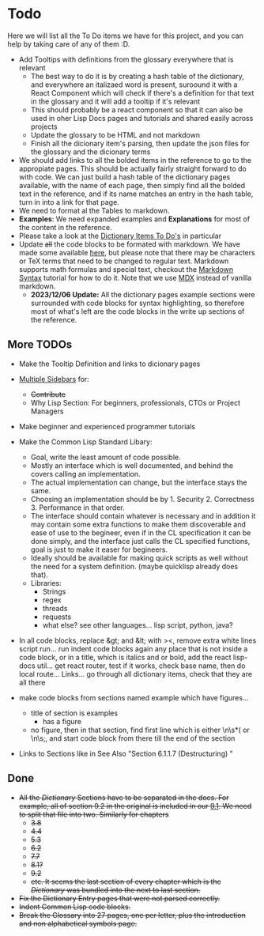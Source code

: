 
# Todo

Here we will list all the To Do items we have for this project, and you can help by taking care of any of them :D.

- Add Tooltips with definitions from the glossary everywhere that is relevant
  - The best way to do it is by creating a hash table of the dictionary, and everywhere an italizaed word is present, suroound it with a React Component which will check if there's a definition for that text in the glossary and it will add a tooltip if it's relevant
  - This should probably be a react component so that it can also be used in oher Lisp Docs pages and tutorials and shared easily across projects
  - Update the glossary to be HTML and not markdown
  - Finish all the dicionary item's parsing, then update the json files for the glossary and the dicionary terms
- We should add links to all the bolded items in the reference to go to the appropiate pages. This should be actually fairly straight forward to do with code. We can just build a hash table of the dictionary pages available, with the name of each page, then simply find all the bolded text in the reference, and if its name matches an entry in the hash table, turn in into a link for that page.
- We need to format al the Tables to markdown.
- **Examples**: We need expanded examples and **Explanations** for most of the content in the reference.
 - Please take a look at the [Dictionary Items To Do's](/docs/contribute/dictionary-todo) in particular
- Update ~~all~~ the code blocks to be formated with markdown. We have made some available [here](/docs/code-blocks), but please note that there may be characters or TeX terms that need to be changed to regular text. Markdown supports math formulas and special text, checkout the [Markdown Syntax](https://commonmark.org/help/) tutorial for how to do it. Note that we use [MDX](https://docusaurus.io/docs/markdown-features) instead of vanilla markdown.
  - **2023/12/06 Update:** All the dictionary pages example sections were surrounded with code blocks for syntax highlighting, so therefore most of what's left are the code blocks in the write up sections of the reference.

## More TODOs

- Make the Tooltip Definition and links to dicionary pages
- [Multiple Sidebars](https://docusaurus.io/docs/sidebar/multiple-sidebars) for: 
  - ~~Contribute~~
  - Why Lisp Section: For beginners, professionals, CTOs or Project Managers
- Make beginner and experienced programmer tutorials
- Make the Common Lisp Standard Libary: 
  - Goal, write the least amount of code possible. 
  - Mostly an interface which is well documented, and behind the covers calling an implementation. 
  - The actual implementation can change, but the interface stays the same. 
  - Choosing an implementation should be by 1. Security 2. Correctness 3. Performance in that order.
  - The interface should contain whatever is necessary and in addition it may contain some extra functions to make them discoverable and ease of use to the begineer, even if in the CL specification it can be done simply, and the interface just calls the CL specified functions, goal is just to make it easer for begineers. 
  - Ideally should be available for making quick scripts as well without the need for a system definition. (maybe quicklisp already does that).
  - Libraries:
    - Strings
    - regex
    - threads
    - requests
    - what else? see other languages... lisp script, python, java?


- In all code blocks, replace \&gt; and \&lt; with \>\<,
remove extra white lines script run...
run indent code blocks again
any place that is not inside a code block, or in a title, which is italics and or bold, add the react lisp-docs util...
get react router, test if it works, check base name, then do local route... Links...
go through all dictionary items, check that they are all there
- make code blocks from sections named example which have figures...
  - title of section is examples
    - has a figure
  - no figure, then in that section, find first line which is either \n\s*\( or \n\s;, and start code block from there till the end of the section

- Links to Sections like in See Also "Section 6.1.1.7 (Destructuring) "


## Done

- ~~All the *Dictionary* Sections have to be separated in the docs. For example, all of section 9.2 in the original is included in our [9.1](/docs/chap-9/j-b-condition-system-concepts). We need to split that file into two. Similarly for chapters~~
  - ~~3.8~~
  - ~~4.4~~
  - ~~5.3~~
  - ~~6.2~~
  - ~~7.7~~
  - ~~8.1?~~
  - ~~9.2~~
  - ~~etc. It seems the last section of every chapter which is the *Dictionary* was bundled into the next to last section.~~
- ~~Fix the Dictionary Entry pages that were not parsed correctly.~~
- ~~Indent Common Lisp code blocks.~~
- ~~Break the Glossary into 27 pages, one per letter, plus the introduction and non alphabetical symbols page.~~


